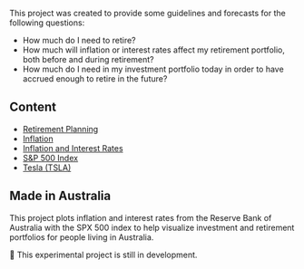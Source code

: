This project was created to provide some guidelines and forecasts for the following questions:

- How much do I need to retire? 
- How much will inflation or interest rates affect my retirement portfolio, both before and during retirement? 
- How much do I need in my investment portfolio today in order to have accrued enough to retire in the future? 

## Content

- [Retirement Planning](retirement-planning.md)
- [Inflation](inflation.md)
- [Inflation and Interest Rates](inflation-and-interest-rates.md)
- [S&P 500 Index](spx-prices.md)
- [Tesla (TSLA)](tsla.md)

## Made in Australia

This project plots inflation and interest rates from the Reserve Bank of Australia with the SPX 500 index to help visualize investment and retirement portfolios for people living in Australia.

🚧 This experimental project is still in development.